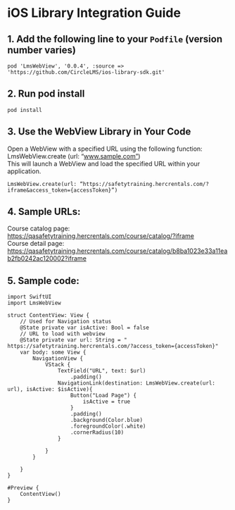 # iOS Library Integration Guide

## **1. Add the following line to your `Podfile`** (version number varies)  
```
pod 'LmsWebView', '0.0.4', :source => 'https://github.com/CircleLMS/ios-library-sdk.git'
```

## **2. Run pod install**   
```
pod install
```

## **3. Use the WebView Library in Your Code**  
Open a WebView with a specified URL using the following function:
LmsWebView.create (url: “www.sample.com”)  
This will launch a WebView and load the specified URL within your application.
```
LmsWebView.create(url: “https://safetytraining.hercrentals.com/?iframe&access_token={accessToken}”)
```

## **4. Sample URLs:**  
Course catalog page: https://qasafetytraining.hercrentals.com/course/catalog/?iframe  
Course detail page: https://qasafetytraining.hercrentals.com/course/catalog/b8ba1023e33a11eab2fb0242ac120002?iframe

## **5. Sample code:**  
```
import SwiftUI
import LmsWebView

struct ContentView: View {   
    // Used for Navigation status
    @State private var isActive: Bool = false    
    // URL to load with webview
    @State private var url: String = " https://safetytraining.hercrentals.com/?access_token={accessToken}"
    var body: some View {
        NavigationView {	
            VStack {                
                TextField("URL", text: $url)
                    .padding() 
                NavigationLink(destination: LmsWebView.create(url: url), isActive: $isActive){
                    Button("Load Page") {
                        isActive = true
                    }
                    .padding()
                    .background(Color.blue)
                    .foregroundColor(.white)
                    .cornerRadius(10)
                }
                
            }
        }
        
    }
}

#Preview {
    ContentView()
}

```
